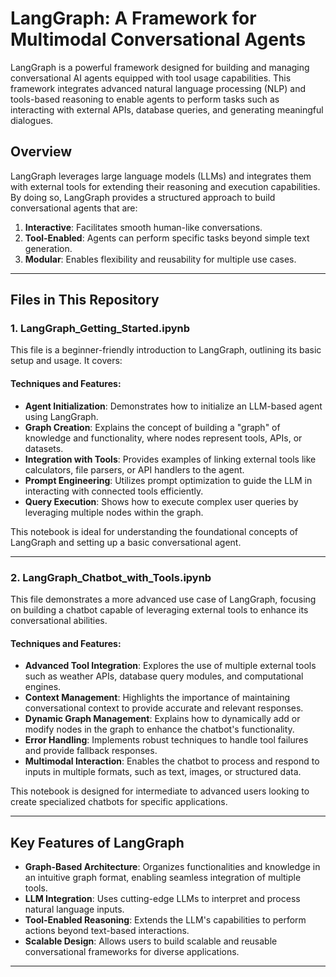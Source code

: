 # LangGraph: A Framework for Multimodal Conversational Agents

LangGraph is a powerful framework designed for building and managing conversational AI agents equipped with tool usage capabilities. This framework integrates advanced natural language processing (NLP) and tools-based reasoning to enable agents to perform tasks such as interacting with external APIs, database queries, and generating meaningful dialogues.

## Overview

LangGraph leverages large language models (LLMs) and integrates them with external tools for extending their reasoning and execution capabilities. By doing so, LangGraph provides a structured approach to build conversational agents that are:

1. **Interactive**: Facilitates smooth human-like conversations.
2. **Tool-Enabled**: Agents can perform specific tasks beyond simple text generation.
3. **Modular**: Enables flexibility and reusability for multiple use cases.

---

## Files in This Repository

### 1. **LangGraph_Getting_Started.ipynb**
This file is a beginner-friendly introduction to LangGraph, outlining its basic setup and usage. It covers:

#### **Techniques and Features**:
- **Agent Initialization**: Demonstrates how to initialize an LLM-based agent using LangGraph.
- **Graph Creation**: Explains the concept of building a "graph" of knowledge and functionality, where nodes represent tools, APIs, or datasets.
- **Integration with Tools**: Provides examples of linking external tools like calculators, file parsers, or API handlers to the agent.
- **Prompt Engineering**: Utilizes prompt optimization to guide the LLM in interacting with connected tools efficiently.
- **Query Execution**: Shows how to execute complex user queries by leveraging multiple nodes within the graph.

This notebook is ideal for understanding the foundational concepts of LangGraph and setting up a basic conversational agent.

---

### 2. **LangGraph_Chatbot_with_Tools.ipynb**
This file demonstrates a more advanced use case of LangGraph, focusing on building a chatbot capable of leveraging external tools to enhance its conversational abilities.

#### **Techniques and Features**:
- **Advanced Tool Integration**: Explores the use of multiple external tools such as weather APIs, database query modules, and computational engines.
- **Context Management**: Highlights the importance of maintaining conversational context to provide accurate and relevant responses.
- **Dynamic Graph Management**: Explains how to dynamically add or modify nodes in the graph to enhance the chatbot's functionality.
- **Error Handling**: Implements robust techniques to handle tool failures and provide fallback responses.
- **Multimodal Interaction**: Enables the chatbot to process and respond to inputs in multiple formats, such as text, images, or structured data.

This notebook is designed for intermediate to advanced users looking to create specialized chatbots for specific applications.

---

## Key Features of LangGraph

- **Graph-Based Architecture**: Organizes functionalities and knowledge in an intuitive graph format, enabling seamless integration of multiple tools.
- **LLM Integration**: Uses cutting-edge LLMs to interpret and process natural language inputs.
- **Tool-Enabled Reasoning**: Extends the LLM's capabilities to perform actions beyond text-based interactions.
- **Scalable Design**: Allows users to build scalable and reusable conversational frameworks for diverse applications.

---